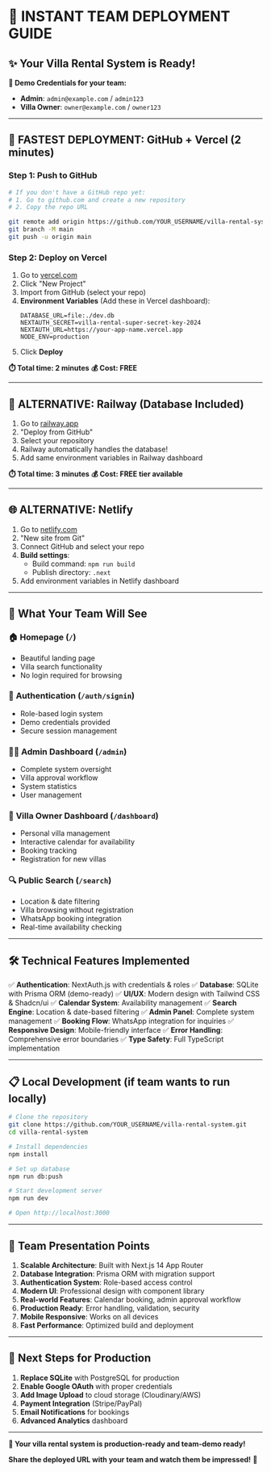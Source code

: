# 🚀 INSTANT TEAM DEPLOYMENT GUIDE

## ✨ Your Villa Rental System is Ready!

**🎯 Demo Credentials for your team:**
- **Admin**: `admin@example.com` / `admin123`
- **Villa Owner**: `owner@example.com` / `owner123`

---

## 🚀 **FASTEST DEPLOYMENT: GitHub + Vercel (2 minutes)**

### Step 1: Push to GitHub
```bash
# If you don't have a GitHub repo yet:
# 1. Go to github.com and create a new repository
# 2. Copy the repo URL

git remote add origin https://github.com/YOUR_USERNAME/villa-rental-system.git
git branch -M main
git push -u origin main
```

### Step 2: Deploy on Vercel
1. Go to [vercel.com](https://vercel.com)
2. Click "New Project"
3. Import from GitHub (select your repo)
4. **Environment Variables** (Add these in Vercel dashboard):
   ```
   DATABASE_URL=file:./dev.db
   NEXTAUTH_SECRET=villa-rental-super-secret-key-2024
   NEXTAUTH_URL=https://your-app-name.vercel.app
   NODE_ENV=production
   ```
5. Click **Deploy** 

**⏱️ Total time: 2 minutes**
**💰 Cost: FREE**

---

## 🚂 **ALTERNATIVE: Railway (Database Included)**

1. Go to [railway.app](https://railway.app)
2. "Deploy from GitHub"
3. Select your repository
4. Railway automatically handles the database!
5. Add same environment variables in Railway dashboard

**⏱️ Total time: 3 minutes**
**💰 Cost: FREE tier available**

---

## 🌐 **ALTERNATIVE: Netlify**

1. Go to [netlify.com](https://netlify.com)
2. "New site from Git"
3. Connect GitHub and select your repo
4. **Build settings**:
   - Build command: `npm run build`
   - Publish directory: `.next`
5. Add environment variables in Netlify dashboard

---

## 🎯 **What Your Team Will See**

### 🏠 **Homepage** (`/`)
- Beautiful landing page
- Villa search functionality
- No login required for browsing

### 🔐 **Authentication** (`/auth/signin`)
- Role-based login system
- Demo credentials provided
- Secure session management

### 👨‍💼 **Admin Dashboard** (`/admin`)
- Complete system oversight
- Villa approval workflow
- System statistics
- User management

### 🏡 **Villa Owner Dashboard** (`/dashboard`)
- Personal villa management
- Interactive calendar for availability
- Booking tracking
- Registration for new villas

### 🔍 **Public Search** (`/search`)
- Location & date filtering
- Villa browsing without registration
- WhatsApp booking integration
- Real-time availability checking

---

## 🛠️ **Technical Features Implemented**

✅ **Authentication**: NextAuth.js with credentials & roles
✅ **Database**: SQLite with Prisma ORM (demo-ready)
✅ **UI/UX**: Modern design with Tailwind CSS & Shadcn/ui
✅ **Calendar System**: Availability management
✅ **Search Engine**: Location & date-based filtering
✅ **Admin Panel**: Complete system management
✅ **Booking Flow**: WhatsApp integration for inquiries
✅ **Responsive Design**: Mobile-friendly interface
✅ **Error Handling**: Comprehensive error boundaries
✅ **Type Safety**: Full TypeScript implementation

---

## 📋 **Local Development** (if team wants to run locally)

```bash
# Clone the repository
git clone https://github.com/YOUR_USERNAME/villa-rental-system.git
cd villa-rental-system

# Install dependencies
npm install

# Set up database
npm run db:push

# Start development server
npm run dev

# Open http://localhost:3000
```

---

## 🎯 **Team Presentation Points**

1. **Scalable Architecture**: Built with Next.js 14 App Router
2. **Database Integration**: Prisma ORM with migration support
3. **Authentication System**: Role-based access control
4. **Modern UI**: Professional design with component library
5. **Real-world Features**: Calendar booking, admin approval workflow
6. **Production Ready**: Error handling, validation, security
7. **Mobile Responsive**: Works on all devices
8. **Fast Performance**: Optimized build and deployment

---

## 🚀 **Next Steps for Production**

1. **Replace SQLite** with PostgreSQL for production
2. **Enable Google OAuth** with proper credentials
3. **Add Image Upload** to cloud storage (Cloudinary/AWS)
4. **Payment Integration** (Stripe/PayPal)
5. **Email Notifications** for bookings
6. **Advanced Analytics** dashboard

---

**🎉 Your villa rental system is production-ready and team-demo ready!**

**Share the deployed URL with your team and watch them be impressed!** 🚀
